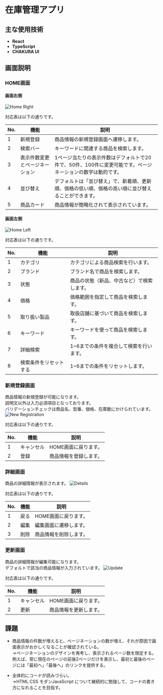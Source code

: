 # 在庫管理アプリ

## 主な使用技術

- **React**
- **TypeScript**
- **CHAKURA UI**

## 画面説明

### HOME画面

#### 画面右側
![Home Right](https://github.com/yuuki-katou/inventory_management_app_front/assets/142807995/155b76d7-3492-4dc4-bbe9-37361adb6abf)

対応表は以下の通りです。

| No. | 機能                 | 説明 |
| --- | -------------------- | ---- |
| 1   | 新規登録             | 商品情報の新規登録画面へ遷移します。 |
| 2   | 検索バー             | キーワードに関連する商品を検索します。 |
| 3   | 表示件数変更とページネーション | 1ページ当たりの表示件数はデフォルトで20件で、50件、100件に変更可能です。ページネーションの数字は動的です。 |
| 4   | 並び替え             | デフォルトは「並び替え」で、新着順、更新順、価格の低い順、価格の高い順に並び替えることができます。 |
| 5   | 商品カード           | 商品情報が簡略化されて表示されています。 |

#### 画面左側
![Home Left](https://github.com/yuuki-katou/inventory_management_app_front/assets/142807995/ec42ba44-8e21-4db3-a3bd-c4699cf6ed88)

対応表は以下の通りです。

| No. | 機能                 | 説明 |
| --- | -------------------- | ---- |
| 1   | カテゴリ             | カテゴリによる商品検索を行います。 |
| 2   | ブランド             | ブランド名で商品を検索します。 |
| 3   | 状態                 | 商品の状態（新品、中古など）で検索します。 |
| 4   | 価格                 | 価格範囲を指定して商品を検索します。 |
| 5   | 取り扱い製品         | 取扱店舗に基づいて商品を検索します。 |
| 6   | キーワード           | キーワードを使って商品を検索します。 |
| 7   | 詳細検索             | 1~6までの条件を複合して検索を行います。 |
| 8   | 検索条件をリセットする | 1~6までの条件をリセットします。 |

### 新規登録画面
商品情報の新規登録が可能になります。<br>
説明文以外は入力必須項目となっております。<br>
バリデーションチェックは商品名、型番、価格、在庫数にかけられています。
![New Registration](https://github.com/yuuki-katou/inventory_management_app_front/assets/142807995/f5a65773-a57e-4351-9895-3c104d554db8)

対応表は以下の通りです。

| No. | 機能         | 説明 |
| --- | ------------ | ---- |
| 1   | キャンセル   | HOME画面に戻ります。 |
| 2   | 登録         | 商品情報を登録します。 |

### 詳細画面
商品の詳細情報が表示されます。
![Details](https://github.com/yuuki-katou/inventory_management_app_front/assets/142807995/36d14090-d60c-4d76-af62-468966e292d8)

対応表は以下の通りです。

| No. | 機能         | 説明 |
| --- | ------------ | ---- |
| 1   | 戻る         | HOME画面に戻ります。 |
| 2   | 編集         | 編集画面に遷移します。 |
| 3   | 削除         | 商品情報を削除します。 |

### 更新画面
商品の詳細情報が編集可能になります。<br>
デフォルトで該当の商品情報が入力されています。
![Update](https://github.com/yuuki-katou/inventory_management_app_front/assets/142807995/ee82612f-c3de-4611-acd8-49c8f467a8c4)

対応表は以下の通りです。

| No. | 機能         | 説明 |
| --- | ------------ | ---- |
| 1   | キャンセル   | HOME画面に戻ります。 |
| 2   | 更新         | 商品情報を更新します。 |

## 課題
- 商品情報の件数が増えると、ページネーションの数が増え、それが原因で画面表示がおかしくなることが確認されている。<br>
→ページネーションのデザインを再考し、表示されるページ数を限定する。<br>
例えば、常に現在のページの前後2ページだけを表示し、最初と最後のページには「最初へ」「最後へ」のリンクを提供する。

- 全体的にコードが読みづらい。<br>
→HTML CSS モダンJavaScript について継続的に勉強して、コードの書き方になれることを目指す。
